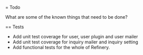 = Todo

What are some of the known things that need to be done?

== Tests

* Add unit test coverage for user, user plugin and user mailer
* Add unit test coverage for inquiry mailer and inquiry setting
* Add functional tests for the whole of Refinery.